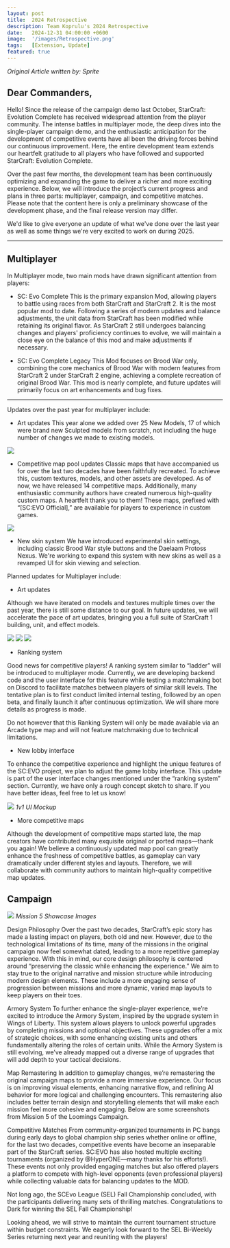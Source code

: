 ```yaml
---
layout: post
title:  2024 Retrospective
description: Team Koprulu's 2024 Retrospective
date:   2024-12-31 04:00:00 +0600
image:  '/images/Retrospective.png'
tags:   [Extension, Update]
featured: true
---
```


*Original Article written by: Sprite*

## Dear Commanders,
Hello!
Since the release of the campaign demo last October, StarCraft: Evolution Complete has received widespread attention from the player community. The intense battles in multiplayer mode, the deep dives into the single-player campaign demo, and the enthusiastic anticipation for the development of competitive events have all been the driving forces behind our continuous improvement. Here, the entire development team extends our heartfelt gratitude to all players who have followed and supported StarCraft: Evolution Complete.

Over the past few months, the development team has been continuously optimizing and expanding the game to deliver a richer and more exciting experience. Below, we will introduce the project’s current progress and plans in three parts: multiplayer, campaign, and competitive matches. Please note that the content here is only a preliminary showcase of the development phase, and the final release version may differ.

We'd like to give everyone an update of what we've done over the last year as well as some things we're very excited to work on during 2025.

***

## Multiplayer

In Multiplayer mode, two main mods have drawn significant attention from players:

- SC: Evo Complete
This is the primary expansion Mod, allowing players to battle using races from both StarCraft and StarCraft 2. It is the most popular mod to date. Following a series of modern updates and balance adjustments, the unit data from StarCraft has been modified while retaining its original flavor. As StarCraft 2 still undergoes balancing changes and players' proficiency continues to evolve, we will maintain a close eye on the balance of this mod and make adjustments if necessary.

- SC: Evo Complete Legacy
This Mod focuses on Brood War only, combining the core mechanics of Brood War with modern features from StarCraft 2 under StarCraft 2 engine, achieving a complete recreation of original Brood War. This mod is nearly complete, and future updates will primarily focus on art enhancements and bug fixes.

***

Updates over the past year for multiplayer include:

- Art updates
This year alone we added over 25 New Models, 17 of which were brand new Sculpted models from scratch, not including the huge number of changes we made to existing models.

![]({{site.baseurl}}/images/Units_2024.png)
 
- Competitive map pool updates
Classic maps that have accompanied us for over the last two decades have been faithfully recreated. To achieve this, custom textures, models, and other assets are developed. As of now, we have released 14 competitive maps. Additionally, many enthusiastic community authors have created numerous high-quality custom maps. A heartfelt thank you to them! These maps, prefixed with “[SC:EVO Official],” are available for players to experience in custom games.

![]({{site.baseurl}}/images/Map_Pool.png)
 
- New skin system
We have introduced experimental skin settings, including classic Brood War style buttons and the Daelaam Protoss Nexus. We're working to expand this system with new skins as well as a revamped UI for skin viewing and selection.

Planned updates for Multiplayer include:

- Art updates

Although we have iterated on models and textures multiple times over the past year, there is still some distance to our goal. In future updates, we will accelerate the pace of art updates, bringing you a full suite of StarCraft 1 building, unit, and effect models.

![]({{site.baseurl}}/images/modelpreview-wipreaver.png)
![]({{site.baseurl}}/images/modelpreview-wipassimilator.png)
![]({{site.baseurl}}/images/modelpreview-wipevochamber.png)

- Ranking system

Good news for competitive players! A ranking system similar to “ladder” will be introduced to multiplayer mode. Currently, we are developing backend code and the user interface for this feature while testing a matchmaking bot on Discord to facilitate matches between players of similar skill levels. The tentative plan is to first conduct limited internal testing, followed by an open beta, and finally launch it after continuous optimization. We will share more details as progress is made.

Do not however that this Ranking System will only be made available via an Arcade type map and will not feature matchmaking due to technical limitations.

- New lobby interface

To enhance the competitive experience and highlight the unique features of the SC:EVO project, we plan to adjust the game lobby interface. This update is part of the user interface changes mentioned under the “ranking system” section. Currently, we have only a rough concept sketch to share. If you have better ideas, feel free to let us know!

![]({{site.baseurl}}/images/LadderMockup.png)
*1v1 UI Mockup*
 
- More competitive maps

Although the development of competitive maps started late, the map creators have contributed many exquisite original or ported maps—thank you again! We believe a continuously updated map pool can greatly enhance the freshness of competitive battles, as gameplay can vary dramatically under different styles and layouts. Therefore, we will collaborate with community authors to maintain high-quality competitive map updates.


## Campaign 

![]({{site.baseurl}}/images/Mission5Showcase.png)
*Mission 5 Showcase Images*

Design Philosophy
Over the past two decades, StarCraft’s epic story has made a lasting impact on players, both old and new. However, due to the technological limitations of its time, many of the missions in the original campaign now feel somewhat dated, leading to a more repetitive gameplay experience. With this in mind, our core design philosophy is centered around “preserving the classic while enhancing the experience.” We aim to stay true to the original narrative and mission structure while introducing modern design elements. These include a more engaging sense of progression between missions and more dynamic, varied map layouts to keep players on their toes.

Armory System 
To further enhance the single-player experience, we’re excited to introduce the Armory System, inspired by the upgrade system in Wings of Liberty. This system allows players to unlock powerful upgrades by completing missions and optional objectives. These upgrades offer a mix of strategic choices, with some enhancing existing units and others fundamentally altering the roles of certain units. While the Armory System is still evolving, we’ve already mapped out a diverse range of upgrades that will add depth to your tactical decisions.

Map Remastering 
In addition to gameplay changes, we’re remastering the original campaign maps to provide a more immersive experience. Our focus is on improving visual elements, enhancing narrative flow, and refining AI behavior for more logical and challenging encounters. This remastering also includes better terrain design and storytelling elements that will make each mission feel more cohesive and engaging. Below are some screenshots from Mission 5 of the Loomings Campaign.

Competitive Matches
From community-organized tournaments in PC bangs during early days to global champion ship series whether online or offline, for the last two decades, competitive events have become an inseparable part of the StarCraft series. SC:EVO has also hosted multiple exciting tournaments (organized by @HyperONE—many thanks for his efforts!). These events not only provided engaging matches but also offered players a platform to compete with high-level opponents (even professional players) while collecting valuable data for balancing updates to the MOD.

Not long ago, the SCEvo League (SEL) Fall Championship concluded, with the participants delivering many sets of thrilling matches. Congratulations to Dark for winning the SEL Fall Championship!

Looking ahead, we will strive to maintain the current tournament structure within budget constraints. We eagerly look forward to the SEL Bi-Weekly Series returning next year and reuniting with the players!